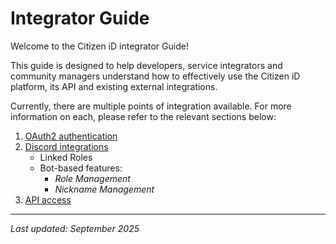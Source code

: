 # Integrator Guide

Welcome to the Citizen iD integrator Guide!

This guide is designed to help developers, service integrators and community managers understand how to effectively use the Citizen iD platform, its API and existing external integrations.

Currently, there are multiple points of integration available.
For more information on each, please refer to the relevant sections below:
1. [OAuth2 authentication](/integrator-guide/oauth2)
2. [Discord integrations](/integrator-guide/discord)
   - Linked Roles
   - Bot-based features:
     - _Role Management_
     - _Nickname Management_
3. [API access](/integrator-guide/api)

---

*Last updated: September 2025*
